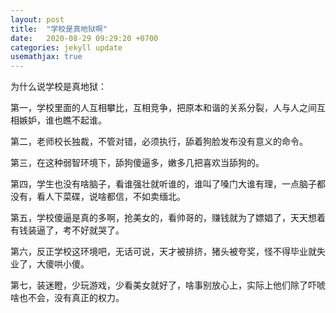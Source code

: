 ```yaml
---
layout: post
title:  "学校是真地狱啊"
date:   2020-08-29 09:29:20 +0700
categories: jekyll update
usemathjax: true
---
```



为什么说学校是真地狱：

第一，学校里面的人互相攀比，互相竞争，把原本和谐的关系分裂，人与人之间互相嫉妒，谁也瞧不起谁。

第二，老师校长独裁，不管对错，必须执行，舔着狗脸发布没有意义的命令。

第三，在这种弱智环境下，舔狗傻逼多，嫩多几把喜欢当舔狗的。

第四，学生也没有啥脑子，看谁强壮就听谁的，谁叫了嗓门大谁有理，一点脑子都没有，看人下菜碟，说啥都信，不如卖缅北。

第五，学校傻逼是真的多啊，抢美女的，看帅哥的，赚钱就为了嫖娼了，天天想着有钱装逼了，考不好就哭了。

第六，反正学校这环境吧，无话可说，天才被排挤，猪头被夸奖，怪不得毕业就失业了，大傻哄小傻。

第七，装迷瞪，少玩游戏，少看美女就好了，啥事别放心上，实际上他们除了吓唬啥也不会，没有真正的权力。
